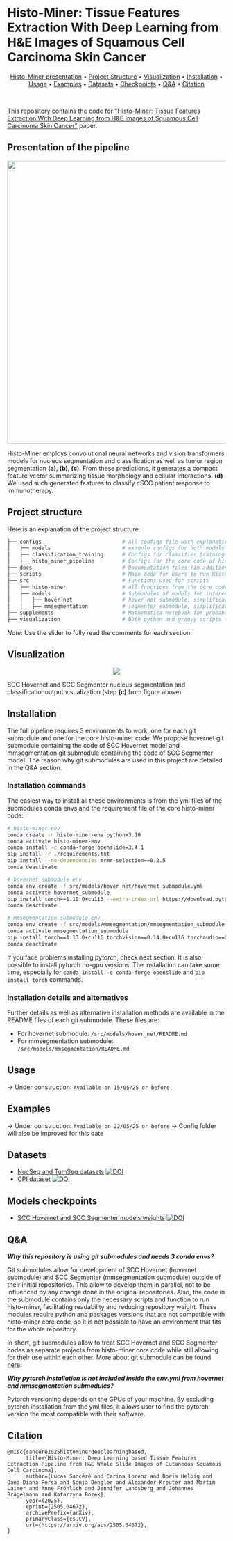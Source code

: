 # Histo-Miner: Tissue Features Extraction With Deep Learning from H&E Images of Squamous Cell Carcinoma Skin Cancer


<div align="center">

[Histo-Miner presentation](#presentation-of-the-pipeline) • [Project Structure](#project-structure) • [Visualization](#visualization) • [Installation](#installation) •  [Usage](#usage) • [Examples](#examples) •  [Datasets](#datasets) • [Checkpoints](#model-checkpoints)  • [Q&A](#model-checkpoints) • [Citation](#citation)  

</div>

<br>


This repository contains the code for ["Histo-Miner: Tissue Features Extraction With Deep Learning from H&E Images of Squamous Cell Carcinoma Skin Cancer"](https://www.arxiv.org/abs/2505.04672) paper.


## Presentation of the pipeline

<p align="center">
  <img src="docs/images/pipeline-repr-forgithub.png" width="650">
</p>


Histo-Miner employs convolutional neural networks and vision transformers models for nucleus segmentation and classification as well as tumor region segmentation **(a), (b), (c)**. From these predictions, it generates a compact feature vector summarizing tissue morphology and cellular interactions. **(d)** We used such generated features to classify cSCC patient response to immunotherapy. 


## Project structure 

Here is an explanation of the project structure:

```bash
├── configs                          # All configs file with explanations
│   ├── models                       # example configs for both models inference
│   ├── classification_training      # Configs for classifier training 
│   ├── histo_miner_pipeline         # Configs for the core code of histo-minerent
├── docs                             # Documentation files (in addition to this main README.md)
├── scripts                          # Main code for users to run Histo-Miner 
├── src                              # Functions used for scripts
│   ├── histo-miner                  # All functions from the core code (everything except deep learning)
│   ├── models                       # Submodules of models for inference and training
│   │   ├── hover-net                # hover-net submodule, simplification of original code to fit histo-miner needs
│   │   ├── mmsegmentation           # segmenter submodule, simplification of original code to fit histo-miner needs
├── supplements                      # Mathematica notebook for probability of distance overestimaiton calculation
├── visualization                    # Both python and groovy scripts to either reproduce paper figures or to vizualize model inference with qupath   

```

_Note:_ Use the slider to fully read the comments for each section. 

## Visualization

<div align="center">

![](docs/videos/qupath_visualization_v01_crop.gif)

</div>

SCC Hovernet and SCC Segmenter nucleus segmentation and classificationoutput visualization (step **(c)** from figure above).


## Installation

The full pipeline requires 3 environments to work, one for each git submodule and one for the core histo-miner code. We propose hovernet git submodule containing the code of SCC Hovernet model and mmsegmentation git submodule containing the code of SCC Segmenter model. The reason why git submodules are used in this project are detailed in the Q&A section.


### Installation commands

The easiest way to install all these environments is from the yml files of the submodules conda envs and the requirement file of the core histo-miner code:

```bash
# histo-miner env
conda create -n histo-miner-env python=3.10
conda activate histo-miner-env
conda install -c conda-forge openslide=3.4.1
pip install -r ./requirements.txt
pip install --no-dependencies mrmr-selection==0.2.5
conda deactivate

# hovernet submodule env
conda env create -f src/models/hover_net/hovernet_submodule.yml
conda activate hovernet_submodule
pip install torch==1.10.0+cu113 --extra-index-url https://download.pytorch.org/whl/cu113
conda deactivate

# mmsegmentation submodule env
conda env create -f src/models/mmsegmentation/mmsegmentation_submodule.yml
conda activate mmsegmentation_submodule
pip install torch==1.13.0+cu116 torchvision==0.14.0+cu116 torchaudio==0.13.0 --extra-index-url https://download.pytorch.org/whl/cu116
conda deactivate
``` 

If you face problems installing pytorch, check next section. It is also possible to install pytorch no-gpu versions. The installation can take some time, especially for `conda install -c conda-forge openslide` and `pip install torch` commands.


### Installation details and alternatives 

Further details as well as alternative installation methods are available in the README files of each git submodule.
These files are: 
- For hovernet submodule: `/src/models/hover_net/README.md`
- For mmsegmentation submodule: `/src/models/mmsegmentation/README.md`


## Usage

-> Under construction: `Available on 15/05/25 or before`


## Examples 

-> Under construction: `Available on 22/05/25 or before` 
-> Config folder will also be improved for this date 


## Datasets

* [NucSeg and TumSeg datasets](https://doi.org/10.5281/zenodo.8362593)  [![DOI](https://zenodo.org/badge/DOI/10.5281/zenodo.8362593.svg)](https://doi.org/10.5281/zenodo.8362593)
* [CPI dataset](https://doi.org/10.5281/zenodo.13986860)  [![DOI](https://zenodo.org/badge/DOI/10.5281/zenodo.13986860.svg)](https://doi.org/10.5281/zenodo.13986860) 



## Models checkpoints

* [SCC Hovernet and SCC Segmenter models weights](https://doi.org/10.5281/zenodo.13970198)  [![DOI](https://zenodo.org/badge/DOI/10.5281/zenodo.13970198.svg)](https://doi.org/10.5281/zenodo.13970198)



## Q&A

_**Why this repository is using git submodules and needs 3 conda envs?**_

Git submodules allow for development of SCC Hovernet (hovernet submodule) and SCC Segmenter (mmsegmentation submodule) outside of their initial repositories. This allow to develop them in parallel, not to be influenced by any change done in the original repositories. Also, the code in the submodule contains only the necessary scripts and function to run histo-miner, facilitating readability and reducing repository weight. These modules require python and packages versions that are not compatible with histo-miner core code, so it is not possible to have an environment that fits for the whole repository. <br>

 In short, git submodules allow to treat SCC Hovernet and SCC Segmenter codes as separate projects from histo-miner core code while still allowing for their use within each other. More about git submodule can be found [here](https://git-scm.com/book/en/v2/Git-Tools-Submodules).

_**Why pytorch installation is not included inside the env.yml from hovernet and mmsegmentation submodules?**_

Pytorch versioning depends on the GPUs of your machine. By excluding pytorch installation from the yml files, it allows user to find the pytorch version the most compatible with their software.


## Citation

```
@misc{sancéré2025histominerdeeplearningbased,
      title={Histo-Miner: Deep Learning based Tissue Features Extraction Pipeline from H&E Whole Slide Images of Cutaneous Squamous Cell Carcinoma}, 
      author={Lucas Sancéré and Carina Lorenz and Doris Helbig and Oana-Diana Persa and Sonja Dengler and Alexander Kreuter and Martim Laimer and Anne Fröhlich and Jennifer Landsberg and Johannes Brägelmann and Katarzyna Bozek},
      year={2025},
      eprint={2505.04672},
      archivePrefix={arXiv},
      primaryClass={cs.CV},
      url={https://arxiv.org/abs/2505.04672}, 
}
```

